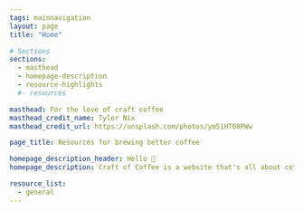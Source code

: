 ```yaml
---
tags: mainnavigation
layout: page
title: "Home"

# Sections
sections:
  - masthead
  - homepage-description
  - resource-highlights
  #- resources

masthead: For the love of craft coffee
masthead_credit_name: Tyler Nix
masthead_credit_url: https://unsplash.com/photos/ym51HT08PWw

page_title: Resources for brewing better coffee

homepage_description_header: Hello 👋
homepage_description: Craft of Coffee is a website that's all about coffee and this will be a mission statement or something. This is a website and it might be useful to people but possibly not.

resource_list:
  - general
---
```

